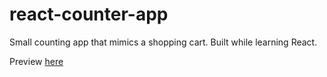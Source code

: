 # react-counter-app

Small counting app that mimics a shopping cart. Built while learning React.

Preview [here](https://main.d1bj145im8wzs7.amplifyapp.com/)
